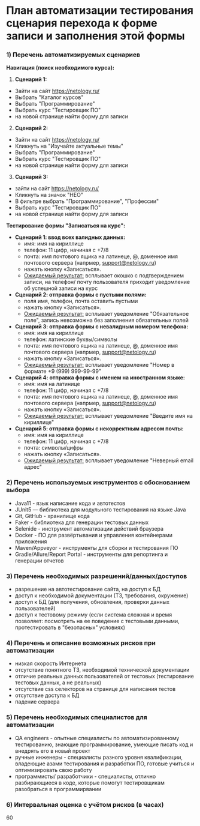 # План автоматизации тестирования сценария перехода к форме записи и заполнения этой формы
### 1) Перечень автоматизируемых сценариев
**Навигация (поиск необходимого курса):**
1) **Сценарий 1:**
  * Зайти на сайт https://netology.ru/ 
  * Выбрать "Каталог курсов"
  * Выбрать "Программирование"
  * Выбрать курс "Тестировщик ПО"
  * на новой странице найти форму для записи
2) **Сценарий 2:**
  * Зайти на сайт https://netology.ru/ 
  * Кликнуть на "Изучайте актуальные темы" 
  * Выбрать "Программирование"
  * Выбрать курс "Тестировщик ПО"
  * на новой странице найти форму для записи 
3) **Сценарий 3:**
  * зайти на сайт https://netology.ru/ 
  * Кликнуть на значок "НЕО"
  * В фильтре выбрать "Программирование", "Профессии" 
  * Выбрать курс "Тестировщик ПО"
  * на новой странице найти форму для записи  

  **Тестирование формы "Записаться на курс":**  
  * **Сценарий 1: ввод всех валидных данных:**
    * имя: имя на кириллице
    * телефон: 11 цифр, начиная с +7/8
    * почта: имя почтового ящика на латинеце, @, доменное имя почтового сервера (напрмер, support@netology.ru)
    * нажать кнопку «Записаться».
    * <ins> Ожидаемый результат:</ins> всплывает окошко с подтверждением записи, на телефон/ почту пользователя приходит уведомление об успешной записи на курс
  * **Сценарий 2: отправка формы с пустыми полями:**
    * поля имя, телефон, почта оставить пустыми
    * нажать кнопку «Записаться».
    * <ins> Ожидаемый результат:</ins> всплывает уведомление "Обязательное поле", запись невозможна без заполнения обязательных полей
  * **Сценарий 3: отправка формы с невалидным номером телефона:**
    * имя: имя на кириллице
    * телефон: латинские буквы/символы
    * почта: имя почтового ящика на латинеце, @, доменное имя почтового сервера (напрмер, support@netology.ru)
    * нажать кнопку «Записаться».
    * <ins> Ожидаемый результат:</ins> всплывает уведомление "Номер в формате +9 (999) 999-99-99"
  * **Сценарий 4: отправка формы с именем на иностранном языке:**
    * имя: имя на латинице
    * телефон: 11 цифр, начиная с +7/8
    * почта: имя почтового ящика на латинеце, @, доменное имя почтового сервера (напрмер, support@netology.ru)
    * нажать кнопку «Записаться».
    * <ins> Ожидаемый результат:</ins> всплывает уведомление "Введите имя на кириллице"
  * **Сценарий 5: отправка формы с некорректным адресом почты:**
    * имя: имя на кириллице
    * телефон: 11 цифр, начиная с +7/8
    * почта: символы/цифры
    * нажать кнопку «Записаться».
    * <ins> Ожидаемый результат:</ins> всплывает уведомление "Неверный email адрес"
### 2) Перечень используемых инструментов с обоснованием выбора
  * Java11 - язык написание кода и автотестов
  * JUnit5 — библиотека для модульного тестирования на языке Java
  * Git, GitHub - хранилище кода
  * Faker - библиотека для генерации тестовых данных
  * Selenide - инструмент автоматизации действий браузера
  * Docker - ПО для развёртывания и управления контейнерами приложения
  * Maven/Appveyor - инструменты для сборки и тестирования ПО
  * Gradle/Allure/Report Portal - инструменты для репортинга и генерации отчетов

### 3) Перечень необходимых разрешений/данных/доступов
* разрешение на автотестирование сайта, на доступ к БД
* доступ к необходимой документации (ТЗ, требования, окружение)
* доступ к БД (для получения, обновления, проверки данных пользователей)
* доступ к тестовому режиму (если система сложная и время позволяет: посмотреть на ее поведение с тестовыми данными, протестировать в "безопасных" условиях)

### 4) Перечень и описание возможных рисков при автоматизации

  * низкая скорость Интернета
  * отсутствие понятного ТЗ, необходимой технической документации
  * отличие реальных данных пользователей от тестовых (тестирование тестовых данных, а не реальных)
  * отсутствие css селекторов на странице для написания тестов
  * отсутствие доступа к БД
  * падение сервера

### 5) Перечень необходимых специалистов для автоматизации
* QA engineers - опытные специалисты по автоматизированному тестированию, знающие программирование, умеющие писать код и внедрять его в новый проект
* ручные инженеры - специалисты разного уровня квалификации, владеющие азами тестирования и разработки ПО, готовые учиться и оптимизировать свою работу 
* программисты/ разработчики - специалисты, отлично разбирающиеся в коде, которые помогут тестировщикам разобраться в программирвании

### 6) Интервальная оценка с учётом рисков (в часах)
60


